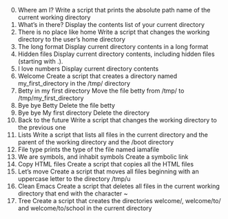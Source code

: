 0. Where am I?
Write a script that prints the absolute path name of the current working directory
1. What’s in there?
Display the contents list of your current directory
2. There is no place like home
Write a script that changes the working directory to the user’s home directory
3. The long format
Display current directory contents in a long format
4. Hidden files
Display current directory contents, including hidden files (starting with .).
5. I love numbers
Display current directory contents
6. Welcome
Create a script that creates a directory named my_first_directory in the /tmp/ directory
7. Betty in my first directory
Move the file betty from /tmp/ to /tmp/my_first_directory
8. Bye bye Betty
Delete the file betty
9. Bye bye My first directory
Delete the directory
10. Back to the future
Write a script that changes the working directory to the previous one
11. Lists
Write a script that lists all files in the current directory and the parent of the working directory and the /boot directory
12. File type
 prints the type of the file named iamafile
13. We are symbols, and inhabit symbols
Create a symbolic link
14. Copy HTML files
Create a script that copies all the HTML files 
15. Let’s move
Create a script that moves all files beginning with an uppercase letter to the directory /tmp/u
16. Clean Emacs
Create a script that deletes all files in the current working directory that end with the character ~
17. Tree
Create a script that creates the directories welcome/, welcome/to/ and welcome/to/school in the current directory 

